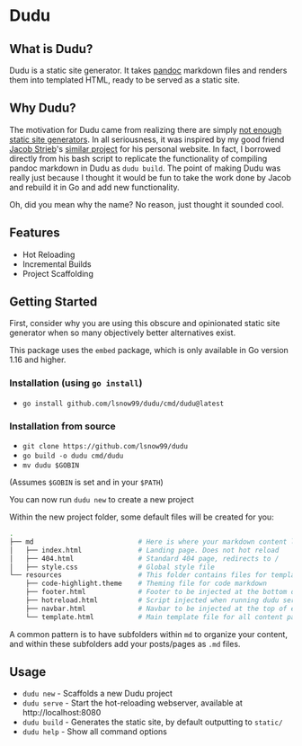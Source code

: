 # Dudu

## What is Dudu?

Dudu is a static site generator. It takes [pandoc](https://pandoc.org/) markdown files and renders them into templated HTML, ready to be served as a static site.

## Why Dudu?

The motivation for Dudu came from realizing there are simply [not enough static site generators](https://staticsitegenerators.net/). In all seriousness, it was inspired by my good friend [Jacob Strieb](https://jstrieb.github.io)'s [similar project](https://github.com/jstrieb/personal-site/) for his personal website. In fact, I borrowed directly from his bash script to replicate the functionality of compiling pandoc markdown in Dudu as `dudu build`. The point of making Dudu was really just because I thought it would be fun to take the work done by Jacob and rebuild it in Go and add new functionality.

Oh, did you mean why the name? No reason, just thought it sounded cool.

## Features

- Hot Reloading
- Incremental Builds
- Project Scaffolding

## Getting Started

First, consider why you are using this obscure and opinionated static site generator when so many objectively better alternatives exist.

This package uses the `embed` package, which is only available in Go version 1.16 and higher.
### Installation (using `go install`)
- `go install github.com/lsnow99/dudu/cmd/dudu@latest`

### Installation from source
- `git clone https://github.com/lsnow99/dudu`
- `go build -o dudu cmd/dudu`
- `mv dudu $GOBIN`

(Assumes `$GOBIN` is set and in your `$PATH`)

You can now run `dudu new` to create a new project

Within the new project folder, some default files will be created for you:
```bash
.
├── md                          # Here is where your markdown content lives
│   ├── index.html              # Landing page. Does not hot reload
│   ├── 404.html                # Standard 404 page, redirects to /
│   ├── style.css               # Global style file
└── resources                   # This folder contains files for templating
    ├── code-highlight.theme    # Theming file for code markdown
    ├── footer.html             # Footer to be injected at the bottom of each content page
    ├── hotreload.html          # Script injected when running dudu serve
    ├── navbar.html             # Navbar to be injected at the top of each content page
    └── template.html           # Main template file for all content pages
```

A common pattern is to have subfolders within `md` to organize your content, and within these subfolders add your posts/pages as `.md` files.

## Usage
- `dudu new` - Scaffolds a new Dudu project
- `dudu serve` - Start the hot-reloading webserver, available at http://localhost:8080
- `dudu build` - Generates the static site, by default outputting to `static/`
- `dudu help` - Show all command options
